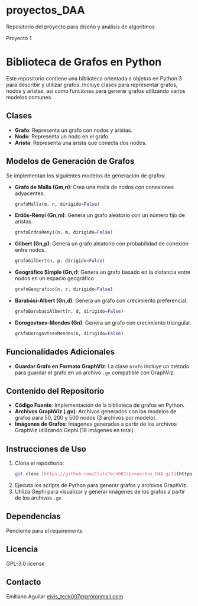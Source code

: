 # proyectos_DAA
Repositorio del proyecto para diseño y análisis de algoritmos

Proyecto 1
# Biblioteca de Grafos en Python

Este repositorio contiene una biblioteca orientada a objetos en Python 3 para describir y utilizar grafos. Incluye clases para representar grafos, nodos y aristas, así como funciones para generar grafos utilizando varios modelos comunes.

## Clases

* **Grafo**: Representa un grafo con nodos y aristas.
* **Nodo**: Representa un nodo en el grafo.
* **Arista**: Representa una arista que conecta dos nodos.

## Modelos de Generación de Grafos

Se implementan los siguientes modelos de generación de grafos:

* **Grafo de Malla (Gm,n)**: Crea una malla de nodos con conexiones adyacentes.
    ```python
    grafoMalla(m, n, dirigido=False)
    ```
* **Erdös-Rényi (Gn,m)**: Genera un grafo aleatorio con un número fijo de aristas.
    ```python
    grafoErdosRenyi(n, m, dirigido=False)
    ```
* **Gilbert (Gn,p)**: Genera un grafo aleatorio con probabilidad de conexión entre nodos.
    ```python
    grafoGilbert(n, p, dirigido=False)
    ```
* **Geográfico Simple (Gn,r)**: Genera un grafo basado en la distancia entre nodos en un espacio geográfico.
    ```python
    grafoGeografico(n, r, dirigido=False)
    ```
* **Barabási-Albert (Gn,d)**: Genera un grafo con crecimiento preferencial.
    ```python
    grafoBarabasiAlbert(n, d, dirigido=False)
    ```
* **Dorogovtsev-Mendes (Gn)**: Genera un grafo con crecimiento triangular.
    ```python
    grafoDorogovtsevMendes(n, dirigido=False)
    ```

## Funcionalidades Adicionales

* **Guardar Grafo en Formato GraphViz**: La clase `Grafo` incluye un método para guardar el grafo en un archivo `.gv` compatible con GraphViz.

## Contenido del Repositorio

* **Código Fuente**: Implementación de la biblioteca de grafos en Python.
* **Archivos GraphViz (.gv)**: Archivos generados con los modelos de grafos para 50, 200 y 500 nodos (3 archivos por modelo).
* **Imágenes de Grafos**: Imágenes generadas a partir de los archivos GraphViz utilizando Gephi (18 imágenes en total).

## Instrucciones de Uso

1.  Clona el repositorio:
    ```bash
    git clone [https://github.com/ElvisTech007/proyectos_DAA.git](https://github.com/ElvisTech007/proyectos_DAA.git)
    ```
2.  Ejecuta los scripts de Python para generar grafos y archivos GraphViz.
3.  Utiliza Gephi para visualizar y generar imágenes de los grafos a partir de los archivos `.gv`.

## Dependencias

Pendiente para el requirements



## Licencia

GPL-3.0 license

## Contacto

Emiliano Aguilar
elvis_teck007@protonmail.com